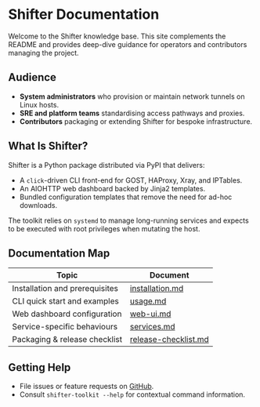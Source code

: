 # Shifter Documentation

Welcome to the Shifter knowledge base. This site complements the README and provides deep-dive guidance for operators and contributors managing the project.

## Audience
- **System administrators** who provision or maintain network tunnels on Linux hosts.
- **SRE and platform teams** standardising access pathways and proxies.
- **Contributors** packaging or extending Shifter for bespoke infrastructure.

## What Is Shifter?
Shifter is a Python package distributed via PyPI that delivers:

- A `click`-driven CLI front-end for GOST, HAProxy, Xray, and IPTables.
- An AIOHTTP web dashboard backed by Jinja2 templates.
- Bundled configuration templates that remove the need for ad-hoc downloads.

The toolkit relies on `systemd` to manage long-running services and expects to be executed with root privileges when mutating the host.

## Documentation Map
| Topic | Document |
| --- | --- |
| Installation and prerequisites | [installation.md](installation.md) |
| CLI quick start and examples | [usage.md](usage.md) |
| Web dashboard configuration | [web-ui.md](web-ui.md) |
| Service-specific behaviours | [services.md](services.md) |
| Packaging & release checklist | [release-checklist.md](release-checklist.md) |

## Getting Help
- File issues or feature requests on [GitHub](https://github.com/zZedix/Shifter/issues).
- Consult `shifter-toolkit --help` for contextual command information.
